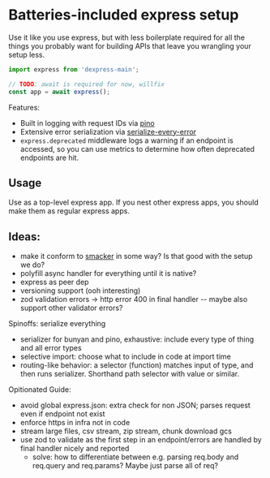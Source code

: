 Batteries-included express setup
================================

Use it like you use express, but with less boilerplate required for all the things you probably want for building APIs that leave you wrangling your setup less.

```js
import express from 'dexpress-main';

// TODO: await is required for now, willfix
const app = await express();
```

Features:
- Built in logging with request IDs via [pino](https://npmjs.com/package/pino)
- Extensive error serialization via [serialize-every-error](https://npmjs.com/package/serialize-every-error)
- `express.deprecated` middleware logs a warning if an endpoint is accessed, so you can use metrics to
  determine how often deprecated endpoints are hit.

Usage
-----

Use as a top-level express app. If you nest other express apps, you should make them as regular express apps.

Ideas:
-----

- make it conform to [smacker](https://npmjs.com/package/smacker) in some way? Is that good with the setup we do?
- polyfill async handler for everything until it is native?
- express as peer dep
- versioning support (ooh interesting)
- zod validation errors -> http error 400 in final handler -- maybe also support other validator errors?

Spinoffs:
serialize everything
- serializer for bunyan and pino, exhaustive: include every type of thing and all error types
- selective import: choose what to include in code at import time
- routing-like behavior: a selector (function) matches input of type, and then runs serializer. Shorthand path selector with value or similar.

Opitionated Guide:
- avoid global express.json: extra check for non JSON; parses request even if endpoint not exist
- enforce https in infra not in code
- stream large files, csv stream, zip stream, chunk download gcs
- use zod to validate as the first step in an endpoint/errors are handled by final handler nicely and reported
  - solve: how to differentiate between e.g. parsing req.body and req.query and req.params? Maybe just parse all of req?
